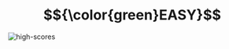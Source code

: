 # $${\color{green}EASY}$$
![high-scores](https://user-images.githubusercontent.com/65892342/233830062-6ef681e4-fb97-4c0f-a29f-d716609e593f.svg)
